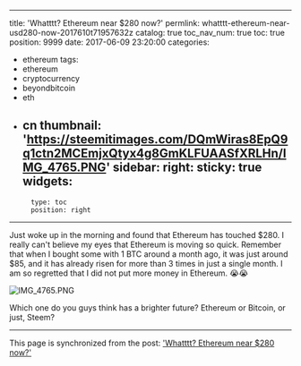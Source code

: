 
---
title: 'Whatttt? Ethereum near $280 now?'
permlink: whatttt-ethereum-near-usd280-now-2017610t71957632z
catalog: true
toc_nav_num: true
toc: true
position: 9999
date: 2017-06-09 23:20:00
categories:
- ethereum
tags:
- ethereum
- cryptocurrency
- beyondbitcoin
- eth
- cn
thumbnail: 'https://steemitimages.com/DQmWiras8EpQ9q1ctn2MCEmjxQtyx4g8GmKLFUAASfXRLHn/IMG_4765.PNG'
sidebar:
    right:
        sticky: true
widgets:
    -
        type: toc
        position: right
---


Just woke up in the morning and found that Ethereum has touched $280. I really can't believe my eyes that Ethereum is moving so quick. Remember that when I bought some with 1 BTC around a month ago, it was just around $85, and it has already risen for more than 3 times in just a single month. I am so regretted that I did not put more money in Ethereum. 😭😭

![IMG_4765.PNG](https://steemitimages.com/DQmWiras8EpQ9q1ctn2MCEmjxQtyx4g8GmKLFUAASfXRLHn/IMG_4765.PNG)

Which one do you guys think has a brighter future? Ethereum or Bitcoin, or just, Steem?

- - -

This page is synchronized from the post: ['Whatttt? Ethereum near $280 now?'](https://steemit.com/@htliao/whatttt-ethereum-near-usd280-now-2017610t71957632z)

